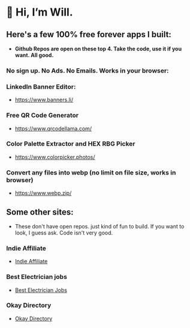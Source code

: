 # 👋 Hi, I’m Will.

## Here's a few 100% free forever apps I built:
- **Github Repos are open on these top 4. Take the code, use it if you want. All good.**
  
### No sign up. No Ads. No Emails. Works in your browser:

### LinkedIn Banner Editor:
- https://www.banners.li/

### Free QR Code Generator
- https://www.qrcodellama.com/
  
### Color Palette Extractor and HEX RBG Picker
- https://www.colorpicker.photos/
  
### Convert any files into webp (no limit on file size, works in browser)
- https://www.webp.zip/


## Some other sites:
- These don't have open repos. just kind of fun to build. If you want to look, I guess ask. Code isn't very good. 
  
### Indie Affiliate
- <a href="https://indieaffiliate.io/" target="_blank">Indie Affiliate</a>

### Best Electrician jobs
- <a href="https://bestelectricianjobs.com/" target="_blank">Best Electrician Jobs</a>

### Okay Directory
- <a href="https://okay.directory/" target="_blank">Okay Directory</a>


<!---
wcgordon1/wcgordon1 is a ✨ special ✨ repository because its `README.md` (this file) appears on your GitHub profile.
You can click the Preview link to take a look at your changes.
--->
